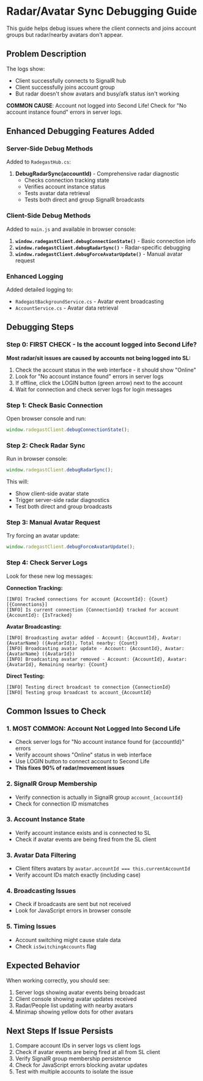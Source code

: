 # Radar/Avatar Sync Debugging Guide

This guide helps debug issues where the client connects and joins account groups but radar/nearby avatars don't appear.

## Problem Description
The logs show:
- Client successfully connects to SignalR hub
- Client successfully joins account group 
- But radar doesn't show avatars and busy/afk status isn't working

**COMMON CAUSE**: Account not logged into Second Life! Check for "No account instance found" errors in server logs.

## Enhanced Debugging Features Added

### Server-Side Debug Methods
Added to `RadegastHub.cs`:

1. **DebugRadarSync(accountId)** - Comprehensive radar diagnostic
   - Checks connection tracking state
   - Verifies account instance status
   - Tests avatar data retrieval
   - Tests both direct and group SignalR broadcasts

### Client-Side Debug Methods
Added to `main.js` and available in browser console:

1. **`window.radegastClient.debugConnectionState()`** - Basic connection info
2. **`window.radegastClient.debugRadarSync()`** - Radar-specific debugging
3. **`window.radegastClient.debugForceAvatarUpdate()`** - Manual avatar request

### Enhanced Logging
Added detailed logging to:
- `RadegastBackgroundService.cs` - Avatar event broadcasting
- `AccountService.cs` - Avatar data retrieval

## Debugging Steps

### Step 0: FIRST CHECK - Is the account logged into Second Life?
**Most radar/sit issues are caused by accounts not being logged into SL:**

1. Check the account status in the web interface - it should show "Online"
2. Look for "No account instance found" errors in server logs
3. If offline, click the LOGIN button (green arrow) next to the account
4. Wait for connection and check server logs for login messages

### Step 1: Check Basic Connection
Open browser console and run:
```javascript
window.radegastClient.debugConnectionState();
```

### Step 2: Check Radar Sync
Run in browser console:
```javascript
window.radegastClient.debugRadarSync();
```

This will:
- Show client-side avatar state
- Trigger server-side radar diagnostics
- Test both direct and group broadcasts

### Step 3: Manual Avatar Request
Try forcing an avatar update:
```javascript
window.radegastClient.debugForceAvatarUpdate();
```

### Step 4: Check Server Logs
Look for these new log messages:

**Connection Tracking:**
```
[INFO] Tracked connections for account {AccountId}: {Count} [{Connections}]
[INFO] Is current connection {ConnectionId} tracked for account {AccountId}: {IsTracked}
```

**Avatar Broadcasting:**
```
[INFO] Broadcasting avatar added - Account: {AccountId}, Avatar: {AvatarName} ({AvatarId}), Total nearby: {Count}
[INFO] Broadcasting avatar update - Account: {AccountId}, Avatar: {AvatarName} ({AvatarId})
[INFO] Broadcasting avatar removed - Account: {AccountId}, Avatar: {AvatarId}, Remaining nearby: {Count}
```

**Direct Testing:**
```
[INFO] Testing direct broadcast to connection {ConnectionId}
[INFO] Testing group broadcast to account_{AccountId}
```

## Common Issues to Check

### 1. **MOST COMMON: Account Not Logged Into Second Life**
- Check server logs for "No account instance found for {accountId}" errors
- Verify account shows "Online" status in web interface  
- Use LOGIN button to connect account to Second Life
- **This fixes 90% of radar/movement issues**

### 2. SignalR Group Membership
- Verify connection is actually in SignalR group `account_{accountId}`
- Check for connection ID mismatches

### 3. Account Instance State  
- Verify account instance exists and is connected to SL
- Check if avatar events are being fired from the SL client

### 3. Avatar Data Filtering
- Client filters avatars by `avatar.accountId === this.currentAccountId`
- Verify account IDs match exactly (including case)

### 4. Broadcasting Issues
- Check if broadcasts are sent but not received
- Look for JavaScript errors in browser console

### 5. Timing Issues
- Account switching might cause stale data
- Check `isSwitchingAccounts` flag

## Expected Behavior

When working correctly, you should see:
1. Server logs showing avatar events being broadcast
2. Client console showing avatar updates received
3. Radar/People list updating with nearby avatars
4. Minimap showing yellow dots for other avatars

## Next Steps If Issue Persists

1. Compare account IDs in server logs vs client logs
2. Check if avatar events are being fired at all from SL client
3. Verify SignalR group membership persistence
4. Check for JavaScript errors blocking avatar updates
5. Test with multiple accounts to isolate the issue